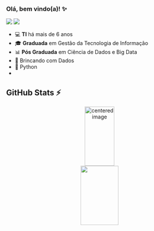 ### Olá, bem vindo(a)! ✨

[<img src="https://img.shields.io/badge/Linkedin-0A66C2?style=flat-square&logo=linkedin&logoColor=white" />](https://www.linkedin.com/in/suelentonello/)
[<img src="https://img.shields.io/badge/suelentonello96@gmail.com-EA4335?style=flat-square&logo=Gmail&logoColor=white" />](mailto:suelentonello96@gmail.com)

- 💻 **TI** há mais de 6 anos
- 🎓 **Graduada** em Gestão da Tecnologia de Informação
- 📊 **Pós Graduada** em Ciência de Dados e Big Data
- 🎲 Brincando com Dados
- 🐍 Python
- 

## GitHub Stats ⚡
<div>
  <a href="https://github.com/suelentonello">
  <center>
    <img height="160em" width="40%" src="https://github-readme-stats.vercel.app/api?username=suelentonello&show_icons=true&theme=radical&include_all_commits=true&count_private=true" alt="centered image">
  </center>
  <center>  
    <img height="160em" width="45%" src="https://github-readme-stats.vercel.app/api/top-langs/?username=suelentonello&layout=compact&langs_count=7&theme=radical"/> 
  </center>
</div>
